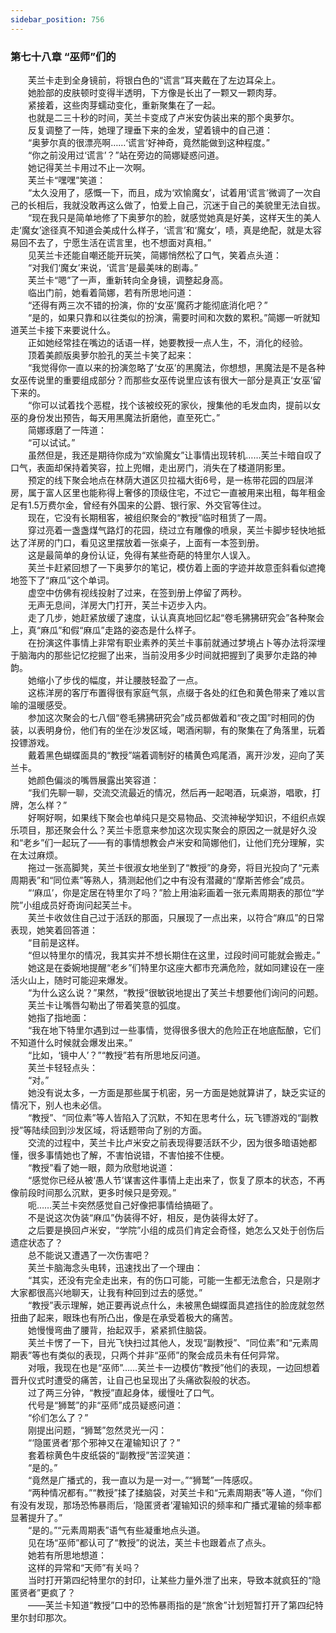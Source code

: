 ```yaml
---
sidebar_position: 756
---
```

### 第七十八章 “巫师”们的  


　　芙兰卡走到全身镜前，将银白色的“谎言”耳夹戴在了左边耳朵上。  
　　她脸部的皮肤顿时变得半透明，下方像是长出了一颗又一颗肉芽。  
　　紧接着，这些肉芽蠕动变化，重新聚集在了一起。  
　　也就是二三十秒的时间，芙兰卡变成了卢米安伪装出来的那个奥萝尔。  
　　反复调整了一阵，她理了理垂下来的金发，望着镜中的自己道：  
　　“奥萝尔真的很漂亮啊……‘谎言’好神奇，竟然能做到这种程度。”  
　　“你之前没用过‘谎言’？”站在旁边的简娜疑惑问道。  
　　她记得芙兰卡用过不止一次啊。  
　　芙兰卡“嘿嘿”笑道：  
　　“太久没用了，感慨一下，而且，成为‘欢愉魔女’，试着用‘谎言’微调了一次自己的长相后，我就没敢再这么做了，怕爱上自己，沉迷于自己的美貌里无法自拔。  
　　“现在我只是简单地修了下奥萝尔的脸，就感觉她真是好美，这样天生的美人走‘魔女’途径真不知道会美成什么样子，‘谎言’和‘魔女’，啧，真是绝配，就是太容易回不去了，宁愿生活在谎言里，也不想面对真相。”  
　　见芙兰卡还能自嘲还能开玩笑，简娜悄然松了口气，笑着点头道：  
　　“对我们‘魔女’来说，‘谎言’是最美味的剧毒。”  
　　芙兰卡“嗯”了一声，重新转向全身镜，调整起身高。  
　　临出门前，她看着简娜，若有所思地问道：  
　　“还得有两三次不错的扮演，你的‘女巫’魔药才能彻底消化吧？”  
　　“是的，如果只靠和以往类似的扮演，需要时间和次数的累积。”简娜一听就知道芙兰卡接下来要说什么。  
　　正如她经常挂在嘴边的话语一样，她要教授一点人生，不，消化的经验。  
　　顶着美颜版奥萝尔脸孔的芙兰卡笑了起来：  
　　“我觉得你一直以来的扮演忽略了‘女巫’的黑魔法，你想想，黑魔法是不是各种女巫传说里的重要组成部分？而那些女巫传说里应该有很大一部分是真正‘女巫’留下来的。  
　　“你可以试着找个恶棍，找个该被绞死的家伙，搜集他的毛发血肉，提前以女巫的身份发出预告，每天用黑魔法折磨他，直至死亡。”  
　　简娜琢磨了一阵道：  
　　“可以试试。”  
　　虽然但是，我还是期待你成为“欢愉魔女”让事情出现转机……芙兰卡暗自叹了口气，表面却保持着笑容，拉上兜帽，走出房门，消失在了楼道阴影里。  
　　预定的线下聚会地点在林荫大道区贝拉福大街6号，是一栋带花园的四层洋房，属于富人区里也能称得上奢侈的顶级住宅，不过它一直被用来出租，每年租金足有1.5万费尔金，曾经有外国来的公爵、银行家、外交官等住过。  
　　现在，它没有长期租客，被组织聚会的“教授”临时租赁了一周。  
　　穿过亮着一盏盏煤气路灯的花园，绕过立有雕像的喷泉，芙兰卡脚步轻快地抵达了洋房的门口，看见这里摆放着一张桌子，上面有一本签到册。  
　　这是最简单的身份认证，免得有某些奇葩的特里尔人误入。  
　　芙兰卡赶紧回想了一下奥萝尔的笔记，模仿着上面的字迹并故意歪斜看似遮掩地签下了“麻瓜”这个单词。  
　　虚空中仿佛有视线投射了过来，在签到册上停留了两秒。  
　　无声无息间，洋房大门打开，芙兰卡迈步入内。  
　　走了几步，她赶紧放缓了速度，认认真真地回忆起“卷毛狒狒研究会”各种聚会上，真“麻瓜”和假“麻瓜”走路的姿态是什么样子。  
　　在扮演这件事情上非常有职业素养的芙兰卡事前就通过梦境占卜等办法将深埋于脑海内的那些记忆挖掘了出来，当前没用多少时间就把握到了奥萝尔走路的神韵。  
　　她缩小了步伐的幅度，并让腰肢轻盈了一点。  
　　这栋洋房的客厅布置得很有家庭气氛，点缀于各处的红色和黄色带来了难以言喻的温暖感受。  
　　参加这次聚会的七八個“卷毛狒狒研究会”成员都做着和“夜之国”时相同的伪装，以表明身份，他们有的坐在沙发区域，喝酒闲聊，有的聚集在了角落里，玩着投镖游戏。  
　　戴着黑色蝴蝶面具的“教授”端着调制好的橘黄色鸡尾酒，离开沙发，迎向了芙兰卡。  
　　她颜色偏淡的嘴唇展露出笑容道：  
　　“我们先聊一聊，交流交流最近的情况，然后再一起喝酒，玩桌游，唱歌，打牌，怎么样？”  
　　好啊好啊，如果线下聚会也单纯只是交易物品、交流神秘学知识，不组织点娱乐项目，那还聚会什么？芙兰卡愿意来参加这次现实聚会的原因之一就是好久没和“老乡”们一起玩了——有的事情想教会卢米安和简娜他们，让他们充分理解，实在太过麻烦。  
　　拖过一张高脚凳，芙兰卡很淑女地坐到了“教授”的身旁，将目光投向了“元素周期表”和“同位素”等熟人，猜测起他们之中有没有潜藏的“摩斯苦修会”成员。  
　　“‘麻瓜’，你是定居在特里尔了吗？”脸上用油彩画着一张元素周期表的那位“学院”小组成员好奇询问起芙兰卡。  
　　芙兰卡收敛住自己过于活跃的那面，只展现了一点出来，以符合“麻瓜”的日常表现，她笑着回答道：  
　　“目前是这样。  
　　“但以特里尔的情况，我其实并不想长期住在这里，过段时间可能就会搬走。”  
　　她这是在委婉地提醒“老乡”们特里尔这座大都市充满危险，就如同建设在一座活火山上，随时可能迎来爆发。  
　　“为什么这么说？”果然，“教授”很敏锐地提出了芙兰卡想要他们询问的问题。  
　　芙兰卡让嘴唇勾勒出了带着笑意的弧度。  
　　她指了指地面：  
　　“我在地下特里尔遇到过一些事情，觉得很多很大的危险正在地底酝酿，它们不知道什么时候就会爆发出来。”  
　　“比如，‘镜中人’？”“教授”若有所思地反问道。  
　　芙兰卡轻轻点头：  
　　“对。”  
　　她没有说太多，一方面是那些属于机密，另一方面是她就算讲了，缺乏实证的情况下，别人也未必信。  
　　“教授”、“同位素”等人皆陷入了沉默，不知在思考什么，玩飞镖游戏的“副教授”等陆续回到沙发区域，将话题带向了别的方面。  
　　交流的过程中，芙兰卡比卢米安之前表现得要活跃不少，因为很多暗语她都懂，很多事情她也了解，不害怕说错，不害怕接不住梗。  
　　“教授”看了她一眼，颇为欣慰地说道：  
　　“感觉你已经从被‘愚人节’谋害这件事情上走出来了，恢复了原本的状态，不再像前段时间那么沉默，更多时候只是旁观。”  
　　呃……芙兰卡突然感觉自己好像把事情给搞砸了。  
　　不是说这次伪装“麻瓜”伪装得不好，相反，是伪装得太好了。  
　　之后要是换回卢米安，“学院”小组的成员们肯定会奇怪，她怎么又处于创伤后遗症状态了？  
　　总不能说又遭遇了一次伤害吧？  
　　芙兰卡脑海念头电转，迅速找出了一个理由：  
　　“其实，还没有完全走出来，有的伤口可能，可能一生都无法愈合，只是刚才大家都很高兴地聊天，让我有种回到过去的感觉。”  
　　“教授”表示理解，她正要再说点什么，未被黑色蝴蝶面具遮挡住的脸庞就忽然扭曲了起来，眼珠也有所凸出，像是在承受着极大的痛苦。  
　　她慢慢弯曲了腰背，抬起双手，紧紧抓住脑袋。  
　　芙兰卡愣了一下，目光飞快扫过其他人，发现“副教授”、“同位素”和“元素周期表”等也有类似的表现，只两个并非“巫师”的聚会成员未有任何异常。  
　　对哦，我现在也是“巫师”……芙兰卡一边模仿“教授”他们的表现，一边回想着晋升仪式时遭受的痛苦，让自己也呈现出了头痛欲裂般的状态。  
　　过了两三分钟，“教授”直起身体，缓慢吐了口气。  
　　代号是“狮鹫”的非“巫师”成员疑惑问道：  
　　“伱们怎么了？”  
　　刚提出问题，“狮鹫”忽然灵光一闪：  
　　“‘隐匿贤者’那个邪神又在灌输知识了？”  
　　套着棕黄色牛皮纸袋的“副教授”苦涩笑道：  
　　“是的。”  
　　“竟然是广播式的，我一直以为是一对一。”“狮鹫”一阵感叹。  
　　“两种情况都有。”“教授”揉了揉脑袋，对芙兰卡和“元素周期表”等人道，“你们有没有发现，那场恐怖暴雨后，‘隐匿贤者’灌输知识的频率和广播式灌输的频率都显著提升了。”  
　　“是的。”“元素周期表”语气有些凝重地点头道。  
　　见在场“巫师”都认可了“教授”的说法，芙兰卡也跟着点了点头。  
　　她若有所思地想道：  
　　这样的异常和“天师”有关吗？  
　　当时打开第四纪特里尔的封印，让某些力量外泄了出来，导致本就疯狂的“隐匿贤者”更疯了？  
　　——芙兰卡知道“教授”口中的恐怖暴雨指的是“旅舍”计划短暂打开了第四纪特里尔封印那次。  
